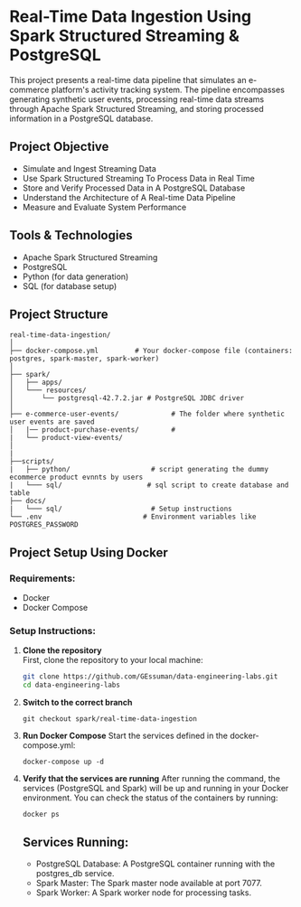 
# Real-Time Data Ingestion Using Spark Structured Streaming & PostgreSQL

This project presents a real-time data pipeline that simulates an e-commerce platform's activity tracking system. 
The pipeline encompasses generating synthetic user events, processing real-time data streams through Apache Spark Structured 
Streaming, and storing processed information in a PostgreSQL database.


## Project Objective
- Simulate and Ingest Streaming Data
- Use Spark Structured Streaming To Process Data in Real Time
- Store and Verify Processed Data in A PostgreSQL Database
- Understand the Architecture of A Real-time Data Pipeline
- Measure and Evaluate System Performance


## Tools & Technologies 
 - Apache Spark Structured Streaming 
 - PostgreSQL 
 - Python (for data generation) 
 - SQL (for database setup) 

## Project Structure
```
real-time-data-ingestion/
│
├── docker-compose.yml         # Your docker-compose file (containers: postgres, spark-master, spark-worker)
│
├── spark/
│   ├── apps/
│   └─── resources/
│       └── postgresql-42.7.2.jar # PostgreSQL JDBC driver
│
├── e-commerce-user-events/             # The folder where synthetic user events are saved
│   |── product-purchase-events/        # 
|   └── product-view-events/
│
|
├──scripts/
|   ├── python/                    # script generating the dummy ecommerce product evnnts by users
|   └─── sql/                     # sql script to create database and table
├── docs/
|   └─── sql/                      # Setup instructions
└── .env                         # Environment variables like POSTGRES_PASSWORD
```



## Project Setup Using Docker

### Requirements:
- Docker
- Docker Compose

### Setup Instructions:

1. **Clone the repository**  
   First, clone the repository to your local machine:
   ```bash
   git clone https://github.com/GEssuman/data-engineering-labs.git
   cd data-engineering-labs

2. **Switch to the correct branch**
    ```
    git checkout spark/real-time-data-ingestion
    ```
3. **Run Docker Compose**
    Start the services defined in the docker-compose.yml:
    ```
    docker-compose up -d
    ```

4. **Verify that the services are running**
    After running the command, the services (PostgreSQL and Spark) will be up and running in your Docker environment. You can check the status of the containers by running:
    ```
    docker ps
    ```

    ## Services Running:
    - PostgreSQL Database: A PostgreSQL container running with the postgres_db service.
    - Spark Master: The Spark master node available at port 7077.
    - Spark Worker: A Spark worker node for processing tasks.
